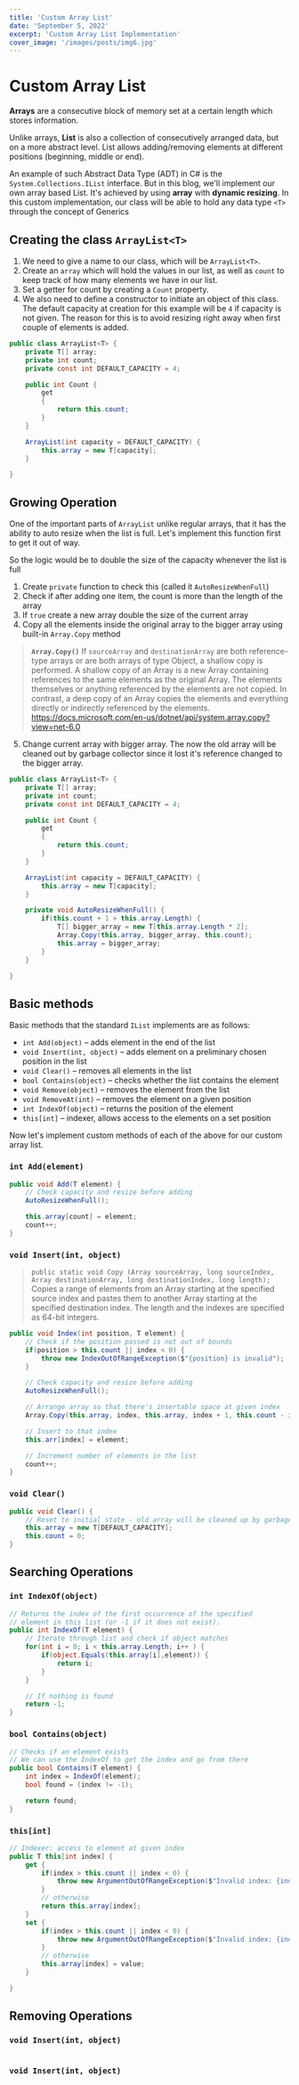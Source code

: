 ```yaml
---
title: 'Custom Array List'
date: 'September 5, 2022'
excerpt: 'Custom Array List Implementation'
cover_image: '/images/posts/img6.jpg'
---
```


# Custom Array List

<b>Arrays</b> are a consecutive block of memory set at a certain length which stores information.

Unlike arrays, <b>List</b> is also a collection of consecutively arranged data, but on a more abstract level. List allows adding/removing elements at different positions (beginning, middle or end).

An example of such Abstract Data Type (ADT) in C# is the `System.Collections.IList` interface. But in this blog, we'll implement our own array based List. It's achieved by using <b>array</b> with <b>dynamic resizing</b>. In this custom implementation, our class will be able to hold any data type `<T>` through the concept of Generics

## Creating the class `ArrayList<T>`

1. We need to give a name to our class, which will be `ArrayList<T>`.
2. Create an `array` which will hold the values in our list, as well as `count` to keep track of how many elements we have in our list.
3. Set a getter for count by creating a `Count` property.
4. We also need to define a constructor to initiate an object of this class. The default capacity at creation for this example will be `4` if capacity is not given. The reason for this is to avoid resizing right away when first couple of elements is added.

```cs
public class ArrayList<T> {
    private T[] array;
    private int count;
    private const int DEFAULT_CAPACITY = 4;

    public int Count {
        get
        {
            return this.count;
        }
    }

    ArrayList(int capacity = DEFAULT_CAPACITY) {
        this.array = new T[capacity];
    }

}
```

## Growing Operation

One of the important parts of `ArrayList` unlike regular arrays, that it has the ability to auto resize when the list is full. Let's implement this function first to get it out of way.

So the logic would be to double the size of the capacity whenever the list is full

1. Create `private` function to check this (called it `AutoResizeWhenFull`)
2. Check if after adding one item, the count is more than the length of the array
3. If `true` create a new array double the size of the current array
4. Copy all the elements inside the original array to the bigger array using built-in `Array.Copy` method

> <b>`Array.Copy()`</b>
> If `sourceArray` and `destinationArray` are both reference-type arrays or are both arrays of type Object, a shallow copy is performed. A shallow copy of an Array is a new Array containing references to the same elements as the original Array. The elements themselves or anything referenced by the elements are not copied. In contrast, a deep copy of an Array copies the elements and everything directly or indirectly referenced by the elements.
> https://docs.microsoft.com/en-us/dotnet/api/system.array.copy?view=net-6.0

5. Change current array with bigger array. The now the old array will be cleaned out by garbage collector since it lost it's reference changed to the bigger array.

```cs
public class ArrayList<T> {
    private T[] array;
    private int count;
    private const int DEFAULT_CAPACITY = 4;

    public int Count {
        get
        {
            return this.count;
        }
    }

    ArrayList(int capacity = DEFAULT_CAPACITY) {
        this.array = new T[capacity];
    }

    private void AutoResizeWhenFull() {
        if(this.count + 1 > this.array.Length) {
            T[] bigger_array = new T[this.array.Length * 2];
            Array.Copy(this.array, bigger_array, this.count);
            this.array = bigger_array;
        }
    }

}

```

## Basic methods

Basic methods that the standard `IList` implements are as follows:

- `int Add(object)` – adds element in the end of the list
- `void Insert(int, object)` – adds element on a preliminary chosen position in the list
- `void Clear()` – removes all elements in the list
- `bool Contains(object)` – checks whether the list contains the element
- `void Remove(object)` – removes the element from the list
- `void RemoveAt(int)` – removes the element on a given position
- `int IndexOf(object)` – returns the position of the element
- `this[int]` – indexer, allows access to the elements on a set position

Now let's implement custom methods of each of the above for our custom array list.

### `int Add(element)`

```cs
public void Add(T element) {
    // Check capacity and resize before adding
    AutoResizeWhenFull();

    this.array[count] = element;
    count++;
}
```

### `void Insert(int, object)`

> `public static void Copy (Array sourceArray, long sourceIndex, Array destinationArray, long destinationIndex, long length);`
> Copies a range of elements from an Array starting at the specified source index and pastes them to another Array starting at the specified destination index. The length and the indexes are specified as 64-bit integers.

```cs
public void Index(int position, T element) {
    // Check if the position passed is not out of bounds
    if(position > this.count || index < 0) {
        throw new IndexOutOfRangeException($"{position} is invalid");
    }

    // Check capacity and resize before adding
    AutoResizeWhenFull();

    // Arrange array so that there's insertable space at given index
    Array.Copy(this.array, index, this.array, index + 1, this.count - index);

    // Insert to that index
    this.arr[index] = element;

    // Increment number of elements in the list
    count++;
}
```

### `void Clear()`

```cs
public void Clear() {
    // Reset to initial state - old array will be cleaned up by garbage collector
    this.array = new T[DEFAULT_CAPACITY];
    this.count = 0;
}
```

## Searching Operations

### `int IndexOf(object)`

```cs
// Returns the index of the first occurrence of the specified
// element in this list (or -1 if it does not exist).
public int IndexOf(T element) {
    // Iterate through list and check if object matches
    for(int i = 0; i < this.array.Length; i++ ) {
        if(object.Equals(this.array[i],element)) {
            return i;
        }
    }

    // If nothing is found
    return -1;
}
```

### `bool Contains(object)`

```cs
// Checks if an element exists
// We can use the IndexOf to get the index and go from there
public bool Contains(T element) {
    int index = IndexOf(element);
    bool found = (index != -1);

    return found;
}
```

### `this[int]`

```cs
// Indexer: access to element at given index
public T this[int index] {
    get {
        if(index > this.count || index < 0) {
            throw new ArgumentOutOfRangeException($"Invalid index: {index}");
        }
        // otherwise
        return this.array[index];
    }
    set {
        if(index > this.count || index < 0) {
            throw new ArgumentOutOfRangeException($"Invalid index: {index}");
        }
        // otherwise
        this.array[index] = value;
    }

}
```

## Removing Operations

### `void Insert(int, object)`

```cs

```

### `void Insert(int, object)`

```cs

```
